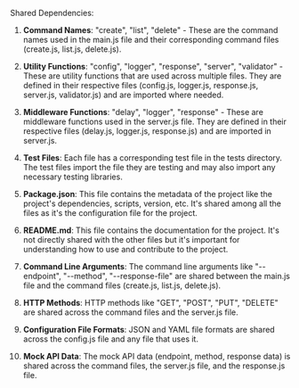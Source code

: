 Shared Dependencies:

1. **Command Names**: "create", "list", "delete" - These are the command names used in the main.js file and their corresponding command files (create.js, list.js, delete.js).

2. **Utility Functions**: "config", "logger", "response", "server", "validator" - These are utility functions that are used across multiple files. They are defined in their respective files (config.js, logger.js, response.js, server.js, validator.js) and are imported where needed.

3. **Middleware Functions**: "delay", "logger", "response" - These are middleware functions used in the server.js file. They are defined in their respective files (delay.js, logger.js, response.js) and are imported in server.js.

4. **Test Files**: Each file has a corresponding test file in the tests directory. The test files import the file they are testing and may also import any necessary testing libraries.

5. **Package.json**: This file contains the metadata of the project like the project's dependencies, scripts, version, etc. It's shared among all the files as it's the configuration file for the project.

6. **README.md**: This file contains the documentation for the project. It's not directly shared with the other files but it's important for understanding how to use and contribute to the project.

7. **Command Line Arguments**: The command line arguments like "--endpoint", "--method", "--response-file" are shared between the main.js file and the command files (create.js, list.js, delete.js).

8. **HTTP Methods**: HTTP methods like "GET", "POST", "PUT", "DELETE" are shared across the command files and the server.js file.

9. **Configuration File Formats**: JSON and YAML file formats are shared across the config.js file and any file that uses it.

10. **Mock API Data**: The mock API data (endpoint, method, response data) is shared across the command files, the server.js file, and the response.js file.